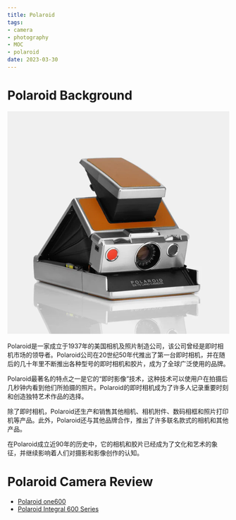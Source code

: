 ```yaml
---
title: Polaroid
tags:
- camera
- photography
- MOC
- polaroid
date: 2023-03-30
---
```


# Polaroid Background

![](hobbies/photography/cameras_Research/Polaroid/attachments/Pasted%20image%2020230330195031.png)

Polaroid是一家成立于1937年的美国相机及照片制造公司，该公司曾经是即时相机市场的领导者。Polaroid公司在20世纪50年代推出了第一台即时相机，并在随后的几十年里不断推出各种型号的即时相机和胶片，成为了全球广泛使用的品牌。

Polaroid最著名的特点之一是它的“即时影像”技术，这种技术可以使用户在拍摄后几秒钟内看到他们所拍摄的照片。Polaroid的即时相机成为了许多人记录重要时刻和创造独特艺术作品的选择。

除了即时相机，Polaroid还生产和销售其他相机、相机附件、数码相框和照片打印机等产品。此外，Polaroid还与其他品牌合作，推出了许多联名款式的相机和其他产品。

在Polaroid成立近90年的历史中，它的相机和胶片已经成为了文化和艺术的象征，并继续影响着人们对摄影和影像创作的认知。

# Polaroid Camera Review

* [Polaroid one600](hobbies/photography/cameras_Research/Polaroid/Polaroid_one600.md)
* [Polaroid Integral 600 Series](hobbies/photography/cameras_Research/Polaroid/Polaroid_600.md)
